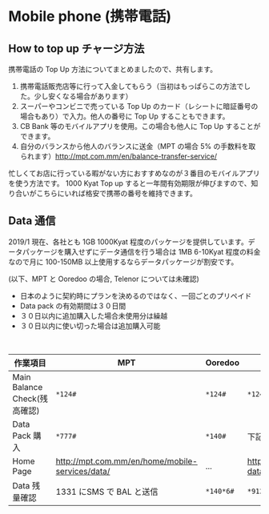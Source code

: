 # Mobile phone (携帯電話)

## How to top up チャージ方法

携帯電話の Top Up 方法についてまとめましたので、共有します。

1. 携帯電話販売店等に行って入金してもらう（当初はもっぱらこの方法でした。少し安くなる場合があります）
2. スーパーやコンビニで売っている Top Up のカード（レシートに暗証番号の場合もあり）で入力。他人の番号に Top Up することもできます。
3. CB Bank 等のモバイルアプリを使用。この場合も他人に Top Up することができます。
4. 自分のバランスから他人のバランスに送金（MPT の場合 5% の手数料を取られます）http://mpt.com.mm/en/balance-transfer-service/

忙しくてお店に行っている暇がない方におすすめなのが３番目のモバイルアプリを使う方法です。
1000 Kyat Top up すると一年間有効期限が伸びますので、知り合いがこちらにいれば格安で携帯の番号を維持できます。

## Data 通信

2019/1 現在、各社とも 1GB 1000Kyat 程度のパッケージを提供しています。データパッケージを購入せずにデータ通信を行う場合は 1MB 6-10Kyat 程度の料金なので月に 100-150MB 以上使用するならデータパッケージが割安です。

(以下、MPT と Ooredoo の場合, Telenor については未確認)

- 日本のように契約時にプランを決めるのではなく、一回ごとのプリペイド
- Data pack の有効期間は３０日間
- ３０日以内に追加購入した場合未使用分は繰越
- ３０日以内に使い切った場合は追加購入可能

</br>

|作業項目|MPT|Ooredoo|Telenor|
|---|---|---|---|
|Main Balance Check(残高確認)|`*124#`|`*124#`|`*124#`|
|Data Pack 購入|`*777#`|`*140#`|下記 HP 参照|
|Home Page|http://mpt.com.mm/en/home/mobile-services/data/|...|https://www.telenor.com.mm/en/offer/better-data-suboo-plan|
|Data 残量確認|1331 にSMS で BAL と送信|`*140*6#`|`*9124#`|
